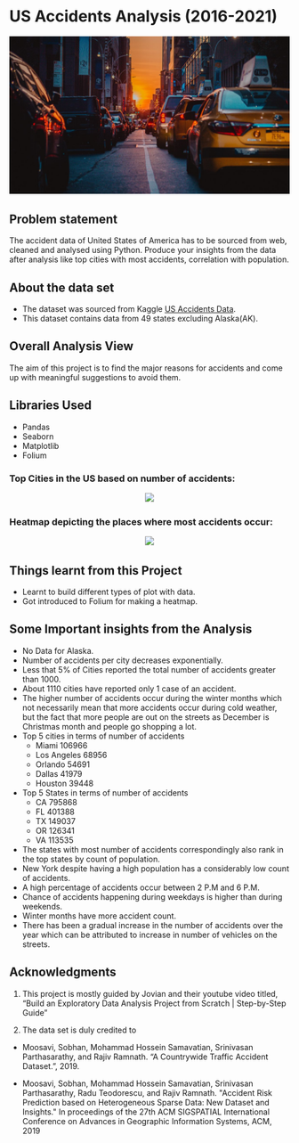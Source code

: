 
# US Accidents Analysis (2016-2021)

  
 <p align="center">
<img src='https://github.com/shrikrishnau/Portfolio/blob/main/images/traffic.jpg?raw=true' width="900">

</p> 
  

## Problem statement
The accident data of United States of America has to be sourced from web, cleaned and analysed using Python. Produce your insights from the data after analysis like top cities with most accidents, correlation with population.


## About the data set
* The dataset was sourced from Kaggle [US Accidents Data](https://www.kaggle.com/datasets/sobhanmoosavi/us-accidents).
* This dataset contains data from 49 states excluding Alaska(AK).


## Overall Analysis View
The aim of this project is to find the major reasons for accidents and come up with meaningful suggestions to avoid them.

## Libraries Used
* Pandas
* Seaborn
* Matplotlib
* Folium

### Top Cities in the US based on number of accidents:
<p align="center">
 <img src='https://github.com/shrikrishnau/US_Accidents_Analysis/blob/main/US%20Accidents/TopCitiesByAccident.JPG?raw=true' width="600">

</p>

### Heatmap depicting the places where most accidents occur:

<p align="center">
<img src='https://github.com/shrikrishnau/US_Accidents_Analysis/blob/main/US%20Accidents/accidents%20heatmap.JPG?raw=true' width="600">

</p>


## Things learnt from this Project 
* Learnt to build different types of plot with data.
* Got introduced to Folium for making a heatmap.

## Some Important insights from the Analysis

* No Data for Alaska.
* Number of accidents per city decreases exponentially.
* Less that 5% of Cities reported the total number of accidents greater than 1000.
* About 1110 cities have reported only 1 case of an accident.
* The higher number of accidents occur during the winter months which not necessarily mean that more accidents occur during cold weather, but the fact that more people are out on the streets as December is Christmas month and people go shopping a lot.
* Top 5 cities in terms of number of accidents 
   * Miami 106966 
   * Los Angeles 68956 
   * Orlando 54691 
   * Dallas 41979 
   * Houston 39448
* Top 5 States in terms of number of accidents 
   * CA 795868 
   * FL 401388 
   * TX 149037 
   * OR 126341 
   * VA 113535
* The states with most number of accidents correspondingly also rank in the top states by count of population.
* New York despite having a high population has a considerably low count of accidents.
* A high percentage of accidents occur between 2 P.M and 6 P.M.
* Chance of accidents happening during weekdays is higher than during weekends.
* Winter months have more accident count.
* There has been a gradual increase in the number of accidents over the year which can be attributed to increase in number of vehicles on the streets.


## Acknowledgments

1) This project is mostly guided by Jovian and their youtube video titled, “Build an Exploratory Data Analysis Project from Scratch | Step-by-Step Guide”

2) The data set is duly credited to

  * Moosavi, Sobhan, Mohammad Hossein Samavatian, Srinivasan Parthasarathy, and Rajiv Ramnath. “A Countrywide Traffic Accident Dataset.”, 2019.

  * Moosavi, Sobhan, Mohammad Hossein Samavatian, Srinivasan Parthasarathy, Radu Teodorescu, and Rajiv Ramnath. "Accident Risk Prediction based on Heterogeneous Sparse Data: New Dataset and Insights." In proceedings of the 27th ACM SIGSPATIAL International Conference on Advances in Geographic Information Systems, ACM, 2019
  
  


